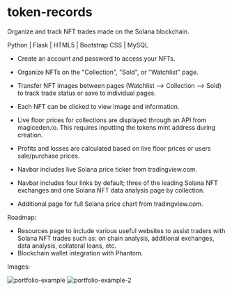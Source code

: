 # token-records
Organize and track NFT trades made on the Solana blockchain.

Python | Flask | HTML5 | Bootstrap CSS | MySQL

- Create an account and password to access your NFTs.

- Organize NFTs on the "Collection", "Sold", or "Watchlist" page.

- Transfer NFT images between pages (Watchlist --> Collection --> Sold) to track trade status or save to individual pages. 

- Each NFT can be clicked to view image and information.

- Live floor prices for collections are displayed through an API from magiceden.io. This requires inputting the tokens mint address during creation.

- Profits and losses are calculated based on live floor prices or users sale/purchase prices.

- Navbar includes live Solana price ticker from tradingview.com.

- Navbar includes four links by default; three of the leading Solana NFT exchanges and one Solana NFT data analysis page by collection.

- Additional page for full Solana price chart from tradingview.com.

Roadmap:
  - Resources page to include various useful websites to assist traders with Solana NFT trades such as: on chain analysis, additional exchanges, data analysis, collateral loans, etc. 
  - Blockchain wallet integration with Phantom. 

Images:

![portfolio-example](https://user-images.githubusercontent.com/88216761/208542828-0bd28964-724d-43a9-9b2c-f4580c0f7ac9.PNG)
![portfolio-example-2](https://user-images.githubusercontent.com/88216761/208542840-818d469c-68d5-426a-9f44-398d55051bb4.PNG)

